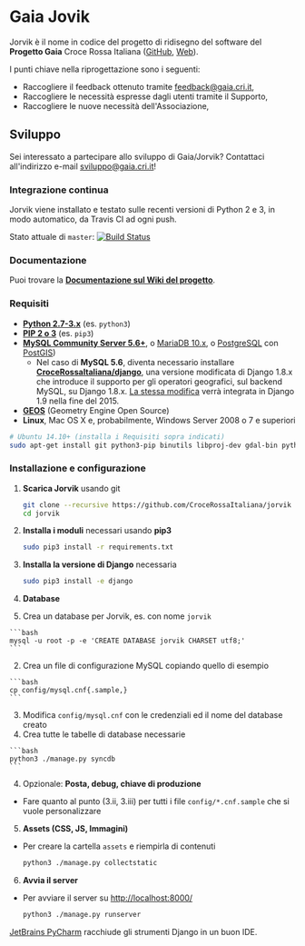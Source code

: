 # Gaia Jovik

Jorvik è il nome in codice del progetto di ridisegno del software del **Progetto Gaia** Croce Rossa Italiana
([GitHub](https://github.com/CroceRossaCatania/gaia), [Web](https://gaia.cri.it)).

I punti chiave nella riprogettazione sono i seguenti:
* Raccogliere il feedback ottenuto tramite <feedback@gaia.cri.it>,
* Raccogliere le necessità espresse dagli utenti tramite il Supporto,
* Raccogliere le nuove necessità dell'Associazione,

## Sviluppo

Sei interessato a partecipare allo sviluppo di Gaia/Jorvik? Contattaci all'indirizzo e-mail <sviluppo@gaia.cri.it>!

### Integrazione continua

Jorvik viene installato e testato sulle recenti versioni di Python 2 e 3, in modo automatico, da Travis CI ad ogni push.

Stato attuale di `master`: [![Build Status](https://travis-ci.org/CroceRossaItaliana/jorvik.svg?branch=master)](https://travis-ci.org/CroceRossaItaliana/jorvik)

### Documentazione

Puoi trovare la **[Documentazione sul Wiki del progetto](https://github.com/CroceRossaItaliana/jorvik/wiki)**.

### Requisiti

* **[Python 2.7-3.x](https://www.python.org/downloads/)** (es. `python3`)
* **[PIP 2 o 3](https://www.python.org/downloads/)** (es. `pip3`)
* **[MySQL Community Server 5.6+](https://dev.mysql.com/downloads/mysql/)**, o [MariaDB 10.x](https://mariadb.org/), o [PostgreSQL](http://www.postgresql.org/) con [PostGIS](http://postgis.net/))
    * Nel caso di **MySQL 5.6**, diventa necessario installare **[CroceRossaItaliana/django](https://github.com/CroceRossaItaliana/django)**, una versione modificata di Django 1.8.x che introduce il supporto per gli operatori geografici, sul backend MySQL, su Django 1.8.x. [La stessa modifica](https://github.com/django/django/commit/71e20814fcb5983bdc96a6b15765b8f6abd11542) verrà integrata in Django 1.9 nella fine del 2015.
* **[GEOS](http://trac.osgeo.org/geos/)** (Geometry Engine Open Source)
* **Linux**, Mac OS X e, probabilmente, Windows Server 2008 o 7 e superiori

```bash
# Ubuntu 14.10+ (installa i Requisiti sopra indicati)
sudo apt-get install git python3-pip binutils libproj-dev gdal-bin python3-dev libmysqlclient-dev libpq-dev postgresql postgresql-contrib
```

### Installazione e configurazione

1. **Scarica Jorvik** usando git
  
    ```bash
    git clone --recursive https://github.com/CroceRossaItaliana/jorvik 
    cd jorvik
    ```
  
2. **Installa i moduli** necessari usando **pip3**
    
    ```bash
    sudo pip3 install -r requirements.txt
    ```
   
3. **Installa la versione di Django** necessaria
    
    ```bash
    sudo pip3 install -e django
    ```
    
4. **Database**   
  1. Crea un database per Jorvik, es. con nome `jorvik`
  
    ```bash
    mysql -u root -p -e 'CREATE DATABASE jorvik CHARSET utf8;'
    ```
    
  2. Crea un file di configurazione MySQL copiando quello di esempio
  
    ```bash
    cp config/mysql.cnf{.sample,}
    ```
  
  3. Modifica `config/mysql.cnf` con le credenziali ed il nome del database creato
  4. Crea tutte le tabelle di database necessarie
  
    ```bash
    python3 ./manage.py syncdb
    ```
    
4. Opzionale: **Posta, debug, chiave di produzione**
  * Fare quanto al punto (3.ii, 3.iii) per tutti i file `config/*.cnf.sample` che si vuole personalizzare 
5. **Assets (CSS, JS, Immagini)**
  * Per creare la cartella `assets` e riempirla di contenuti
  
    ```bash
    python3 ./manage.py collectstatic
    ```

6. **Avvia il server** 
  * Per avviare il server su [http://localhost:8000/](http://localhost:8000)
    
    ```bash
    python3 ./manage.py runserver
    ```
    
    
    

[JetBrains PyCharm](https://www.jetbrains.com/pycharm/) racchiude gli strumenti Django in un buon IDE.

